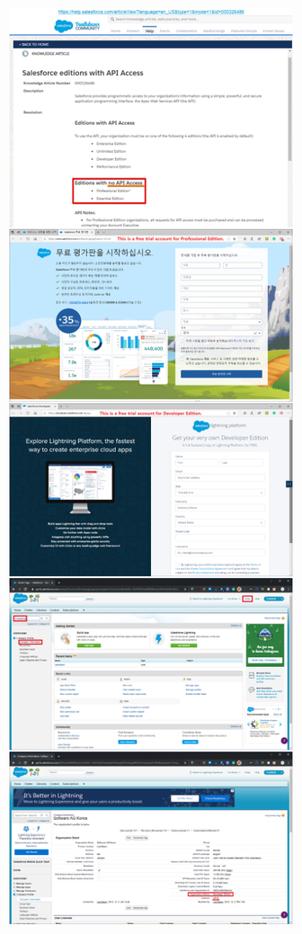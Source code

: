   
  
  ![](./images/Prerequisite.02.Salesforce.Developer.FreeTrial.Account.Type.01.png)
  ![](./images/Prerequisite.02.Salesforce.Developer.FreeTrial.Account.Type.02.png)
  ![](./images/Prerequisite.02.Salesforce.Developer.FreeTrial.Account.Type.03.png)
  ![](./images/Prerequisite.02.Salesforce.Developer.FreeTrial.Account.Type.04.png)
  ![](./images/Prerequisite.02.Salesforce.Developer.FreeTrial.Account.Type.05.png)
  
  
